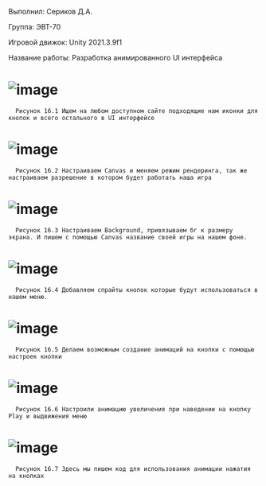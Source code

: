 Выполнил: Сериков Д.А.

Группа: ЭВТ-70

Игровой движок: Unity 2021.3.9f1

Название работы: Разработка анимированного UI интерфейса

# ![image](https://user-images.githubusercontent.com/119409903/205110265-7d03a996-19ca-4c55-ba45-de5b7e091bf8.png)
      Рисунок 16.1 Ищем на любом доступном сайте подходящие нам иконки для кнопок и всего остального в UI интерфейсе

# ![image](https://user-images.githubusercontent.com/119409903/205110331-e8a4d6b4-8f31-4d80-8495-afa46ab58bce.png)
      Рисунок 16.2 Настраиваем Canvas и меняем режим рендеринга, так же настраиваем разрешение в котором будет работать наша игра
 
# ![image](https://user-images.githubusercontent.com/119409903/205110383-2486d877-b7d0-43c6-92d5-e490f44a30f7.png)
      Рисунок 16.3 Настраиваем Background, привязываем бг к размеру экрана. И пишем с помощью Canvas название своей игры на нашем фоне.

# ![image](https://user-images.githubusercontent.com/119409903/205143902-76919643-d481-48a8-a58e-2c1abc026909.png)
      Рисунок 16.4 Добавляем спрайты кнопок которые будут использоваться в нашем меню.
 
# ![image](https://user-images.githubusercontent.com/119409903/205144125-5badb51f-01f3-49c9-8491-fda370463070.png)
      Рисунок 16.5 Делаем возможным создание анимаций на кнопки с помощью настроек кнопки

# ![image](https://user-images.githubusercontent.com/119409903/205110869-20cc2718-127d-4b01-8bca-4c48f3c209d9.png)
      Рисунок 16.6 Настроили анимацию увеличения при наведении на кнопку Play и выдвижения меню

# ![image](https://user-images.githubusercontent.com/119409903/205110894-c27e7d18-62bb-47fe-86af-9f832b512f09.png)
      Рисунок 16.7 Здесь мы пишем код для использования анимации нажатия на кнопках


